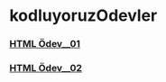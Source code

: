 # kodluyoruzOdevler

### [HTML Ödev\_\_01](https://coderkc.github.io/kodluyoruzOdevler/html-odev1/)

### [HTML Ödev\_\_02](https://coderkc.github.io/kodluyoruzOdevler/html-odev2/)
